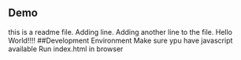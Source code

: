 ## Demo
this is a readme file.
Adding line.
Adding another line to the file.
Hello World!!!!
##Development Environment
Make sure ypu have javascript available
Run index.html in browser
